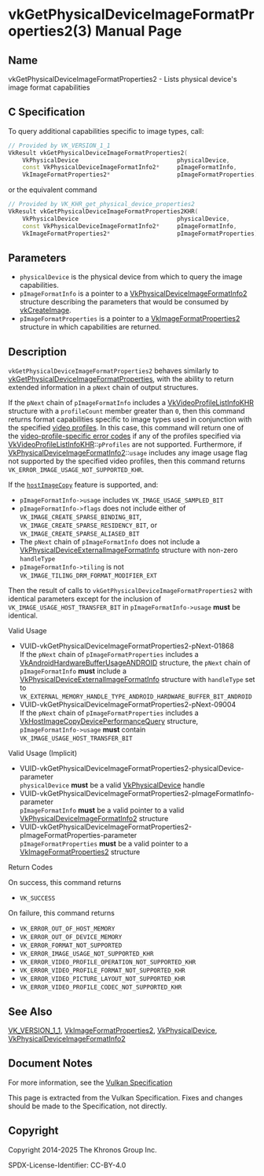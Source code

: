 # vkGetPhysicalDeviceImageFormatProperties2(3) Manual Page

## Name

vkGetPhysicalDeviceImageFormatProperties2 - Lists physical device's image format capabilities



## [](#_c_specification)C Specification

To query additional capabilities specific to image types, call:

```c++
// Provided by VK_VERSION_1_1
VkResult vkGetPhysicalDeviceImageFormatProperties2(
    VkPhysicalDevice                            physicalDevice,
    const VkPhysicalDeviceImageFormatInfo2*     pImageFormatInfo,
    VkImageFormatProperties2*                   pImageFormatProperties);
```

or the equivalent command

```c++
// Provided by VK_KHR_get_physical_device_properties2
VkResult vkGetPhysicalDeviceImageFormatProperties2KHR(
    VkPhysicalDevice                            physicalDevice,
    const VkPhysicalDeviceImageFormatInfo2*     pImageFormatInfo,
    VkImageFormatProperties2*                   pImageFormatProperties);
```

## [](#_parameters)Parameters

- `physicalDevice` is the physical device from which to query the image capabilities.
- `pImageFormatInfo` is a pointer to a [VkPhysicalDeviceImageFormatInfo2](https://registry.khronos.org/vulkan/specs/latest/man/html/VkPhysicalDeviceImageFormatInfo2.html) structure describing the parameters that would be consumed by [vkCreateImage](https://registry.khronos.org/vulkan/specs/latest/man/html/vkCreateImage.html).
- `pImageFormatProperties` is a pointer to a [VkImageFormatProperties2](https://registry.khronos.org/vulkan/specs/latest/man/html/VkImageFormatProperties2.html) structure in which capabilities are returned.

## [](#_description)Description

`vkGetPhysicalDeviceImageFormatProperties2` behaves similarly to [vkGetPhysicalDeviceImageFormatProperties](https://registry.khronos.org/vulkan/specs/latest/man/html/vkGetPhysicalDeviceImageFormatProperties.html), with the ability to return extended information in a `pNext` chain of output structures.

If the `pNext` chain of `pImageFormatInfo` includes a [VkVideoProfileListInfoKHR](https://registry.khronos.org/vulkan/specs/latest/man/html/VkVideoProfileListInfoKHR.html) structure with a `profileCount` member greater than `0`, then this command returns format capabilities specific to image types used in conjunction with the specified [video profiles](https://registry.khronos.org/vulkan/specs/latest/html/vkspec.html#video-profiles). In this case, this command will return one of the [video-profile-specific error codes](https://registry.khronos.org/vulkan/specs/latest/html/vkspec.html#video-profile-error-codes) if any of the profiles specified via [VkVideoProfileListInfoKHR](https://registry.khronos.org/vulkan/specs/latest/man/html/VkVideoProfileListInfoKHR.html)::`pProfiles` are not supported. Furthermore, if [VkPhysicalDeviceImageFormatInfo2](https://registry.khronos.org/vulkan/specs/latest/man/html/VkPhysicalDeviceImageFormatInfo2.html)::`usage` includes any image usage flag not supported by the specified video profiles, then this command returns `VK_ERROR_IMAGE_USAGE_NOT_SUPPORTED_KHR`.

If the [`hostImageCopy`](https://registry.khronos.org/vulkan/specs/latest/html/vkspec.html#features-hostImageCopy) feature is supported, and:

- `pImageFormatInfo->usage` includes `VK_IMAGE_USAGE_SAMPLED_BIT`
- `pImageFormatInfo->flags` does not include either of `VK_IMAGE_CREATE_SPARSE_BINDING_BIT`, `VK_IMAGE_CREATE_SPARSE_RESIDENCY_BIT`, or `VK_IMAGE_CREATE_SPARSE_ALIASED_BIT`
- The `pNext` chain of `pImageFormatInfo` does not include a [VkPhysicalDeviceExternalImageFormatInfo](https://registry.khronos.org/vulkan/specs/latest/man/html/VkPhysicalDeviceExternalImageFormatInfo.html) structure with non-zero `handleType`
- `pImageFormatInfo->tiling` is not `VK_IMAGE_TILING_DRM_FORMAT_MODIFIER_EXT`

Then the result of calls to `vkGetPhysicalDeviceImageFormatProperties2` with identical parameters except for the inclusion of `VK_IMAGE_USAGE_HOST_TRANSFER_BIT` in `pImageFormatInfo->usage` **must** be identical.

Valid Usage

- [](#VUID-vkGetPhysicalDeviceImageFormatProperties2-pNext-01868)VUID-vkGetPhysicalDeviceImageFormatProperties2-pNext-01868  
  If the `pNext` chain of `pImageFormatProperties` includes a [VkAndroidHardwareBufferUsageANDROID](https://registry.khronos.org/vulkan/specs/latest/man/html/VkAndroidHardwareBufferUsageANDROID.html) structure, the `pNext` chain of `pImageFormatInfo` **must** include a [VkPhysicalDeviceExternalImageFormatInfo](https://registry.khronos.org/vulkan/specs/latest/man/html/VkPhysicalDeviceExternalImageFormatInfo.html) structure with `handleType` set to `VK_EXTERNAL_MEMORY_HANDLE_TYPE_ANDROID_HARDWARE_BUFFER_BIT_ANDROID`
- [](#VUID-vkGetPhysicalDeviceImageFormatProperties2-pNext-09004)VUID-vkGetPhysicalDeviceImageFormatProperties2-pNext-09004  
  If the `pNext` chain of `pImageFormatProperties` includes a [VkHostImageCopyDevicePerformanceQuery](https://registry.khronos.org/vulkan/specs/latest/man/html/VkHostImageCopyDevicePerformanceQuery.html) structure, `pImageFormatInfo->usage` **must** contain `VK_IMAGE_USAGE_HOST_TRANSFER_BIT`

Valid Usage (Implicit)

- [](#VUID-vkGetPhysicalDeviceImageFormatProperties2-physicalDevice-parameter)VUID-vkGetPhysicalDeviceImageFormatProperties2-physicalDevice-parameter  
  `physicalDevice` **must** be a valid [VkPhysicalDevice](https://registry.khronos.org/vulkan/specs/latest/man/html/VkPhysicalDevice.html) handle
- [](#VUID-vkGetPhysicalDeviceImageFormatProperties2-pImageFormatInfo-parameter)VUID-vkGetPhysicalDeviceImageFormatProperties2-pImageFormatInfo-parameter  
  `pImageFormatInfo` **must** be a valid pointer to a valid [VkPhysicalDeviceImageFormatInfo2](https://registry.khronos.org/vulkan/specs/latest/man/html/VkPhysicalDeviceImageFormatInfo2.html) structure
- [](#VUID-vkGetPhysicalDeviceImageFormatProperties2-pImageFormatProperties-parameter)VUID-vkGetPhysicalDeviceImageFormatProperties2-pImageFormatProperties-parameter  
  `pImageFormatProperties` **must** be a valid pointer to a [VkImageFormatProperties2](https://registry.khronos.org/vulkan/specs/latest/man/html/VkImageFormatProperties2.html) structure

Return Codes

On success, this command returns

- `VK_SUCCESS`

On failure, this command returns

- `VK_ERROR_OUT_OF_HOST_MEMORY`
- `VK_ERROR_OUT_OF_DEVICE_MEMORY`
- `VK_ERROR_FORMAT_NOT_SUPPORTED`
- `VK_ERROR_IMAGE_USAGE_NOT_SUPPORTED_KHR`
- `VK_ERROR_VIDEO_PROFILE_OPERATION_NOT_SUPPORTED_KHR`
- `VK_ERROR_VIDEO_PROFILE_FORMAT_NOT_SUPPORTED_KHR`
- `VK_ERROR_VIDEO_PICTURE_LAYOUT_NOT_SUPPORTED_KHR`
- `VK_ERROR_VIDEO_PROFILE_CODEC_NOT_SUPPORTED_KHR`

## [](#_see_also)See Also

[VK\_VERSION\_1\_1](https://registry.khronos.org/vulkan/specs/latest/man/html/VK_VERSION_1_1.html), [VkImageFormatProperties2](https://registry.khronos.org/vulkan/specs/latest/man/html/VkImageFormatProperties2.html), [VkPhysicalDevice](https://registry.khronos.org/vulkan/specs/latest/man/html/VkPhysicalDevice.html), [VkPhysicalDeviceImageFormatInfo2](https://registry.khronos.org/vulkan/specs/latest/man/html/VkPhysicalDeviceImageFormatInfo2.html)

## [](#_document_notes)Document Notes

For more information, see the [Vulkan Specification](https://registry.khronos.org/vulkan/specs/latest/html/vkspec.html#vkGetPhysicalDeviceImageFormatProperties2)

This page is extracted from the Vulkan Specification. Fixes and changes should be made to the Specification, not directly.

## [](#_copyright)Copyright

Copyright 2014-2025 The Khronos Group Inc.

SPDX-License-Identifier: CC-BY-4.0